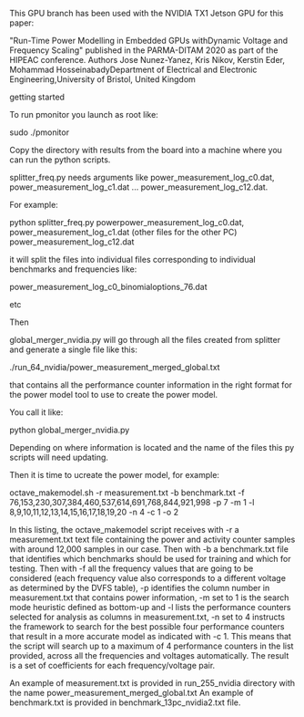 This GPU branch has been used with the NVIDIA TX1 Jetson GPU for this paper:

"Run-Time Power Modelling in Embedded GPUs withDynamic Voltage and Frequency Scaling" published in the PARMA-DITAM 2020 as part of the HIPEAC conference.
Authors Jose Nunez-Yanez, Kris Nikov, Kerstin Eder, Mohammad HosseinabadyDepartment of Electrical and Electronic Engineering,University of Bristol, United Kingdom

getting started


To run pmonitor you launch as root like:
 
sudo ./pmonitor
 
 
Copy the directory with results from the board into a machine where you can run the python scripts.
 
splitter_freq.py needs arguments like power_measurement_log_c0.dat,  power_measurement_log_c1.dat ...  power_measurement_log_c12.dat.


For example:


python splitter_freq.py powerpower_measurement_log_c0.dat,  power_measurement_log_c1.dat (other files for the other PC)  power_measurement_log_c12.dat


it will split the files into individual files corresponding to individual benchmarks and frequencies like:


power_measurement_log_c0_binomialoptions_76.dat


etc


Then 
 
global_merger_nvidia.py will go through all the files created from splitter and generate a single file like this:
 
./run_64_nvidia/power_measurement_merged_global.txt


that contains all the performance counter information in the right format for the power model tool to use to create the power model. 
 
You call it like:
 
python global_merger_nvidia.py
 
Depending on where information is located and the name of the files this py scripts will need updating.

Then it is time to ucreate the power model, for example:

octave_makemodel.sh -r measurement.txt  -b benchmark.txt  -f 76,153,230,307,384,460,537,614,691,768,844,921,998 -p 7 -m 1 -l 8,9,10,11,12,13,14,15,16,17,18,19,20 -n 4 -c 1 -o 2

In this listing, the octave_makemodel script receives with -r a measurement.txt text file containing the power and activity counter samples with around 12,000 samples in our case. Then with -b a benchmark.txt file that identifies which benchmarks should be used for training and which for testing. Then with -f all the frequency values that are going to be considered (each frequency value also corresponds to a different voltage as determined by the DVFS table), -p identifies the column number in measurement.txt that contains power information, -m set to 1 is the search mode heuristic defined as bottom-up and -l lists the performance counters selected for analysis as columns in measurement.txt, -n set to 4 instructs the framework to search for the best possible four performance counters that result in a more accurate model as indicated with -c 1.  This means that the script will search up to a maximum of 4 performance counters in the list provided, across all the frequencies and voltages automatically. The result is a set of coefficients for each frequency/voltage pair. 

An example of measurement.txt is provided in run_255_nvidia directory with the name power_measurement_merged_global.txt
An example of benchmark.txt is provided in benchmark_13pc_nvidia2.txt file.


 